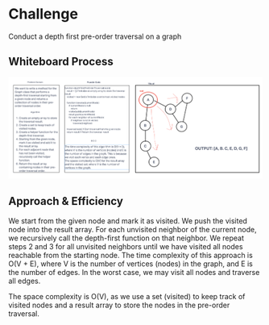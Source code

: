 # Challenge

Conduct a depth first pre-order traversal on a graph

## Whiteboard Process

![Graph Depth First](./Screenshot%202023-11-09%20at%2012.21.24%20AM.png)

## Approach & Efficiency

We start from the given node and mark it as visited.
We push the visited node into the result array.
For each unvisited neighbor of the current node, we recursively call the depth-first function on that neighbor.
We repeat steps 2 and 3 for all unvisited neighbors until we have visited all nodes reachable from the starting node.
The time complexity of this approach is O(V + E), where V is the number of vertices (nodes) in the graph, and E is the number of edges. In the worst case, we may visit all nodes and traverse all edges.

The space complexity is O(V), as we use a set (visited) to keep track of visited nodes and a result array to store the nodes in the pre-order traversal.

